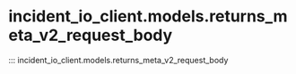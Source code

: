 # incident_io_client.models.returns_meta_v2_request_body

::: incident_io_client.models.returns_meta_v2_request_body